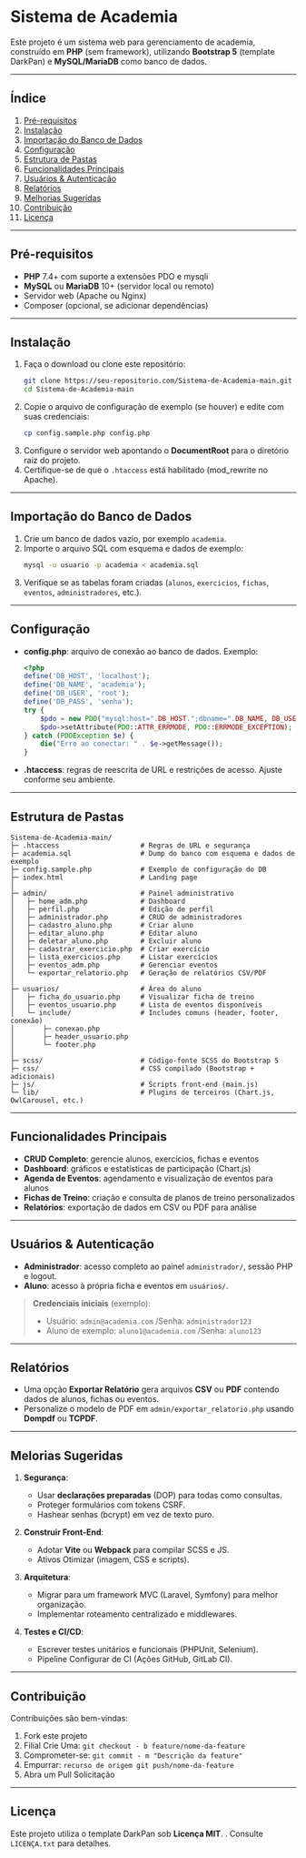 # Sistema de Academia

Este projeto é um sistema web para gerenciamento de academia, construído em **PHP** (sem framework), utilizando **Bootstrap 5** (template DarkPan) e **MySQL/MariaDB** como banco de dados.

---

## Índice

1. [Pré-requisitos](#pré-requisitos)
2. [Instalação](#instalação)
3. [Importação do Banco de Dados](#importação-do-banco-de-dados)
4. [Configuração](#configuração)
5. [Estrutura de Pastas](#estrutura-de-pastas)
6. [Funcionalidades Principais](#funcionalidades-principais)
7. [Usuários & Autenticação](#usuários--autenticação)
8. [Relatórios](#relatórios)
9. [Melhorias Sugeridas](#melhorias-sugeridas)
10. [Contribuição](#contribuição)
11. [Licença](#licença)

---

## Pré-requisitos

- **PHP** 7.4+ com suporte a extensões PDO e mysqli
- **MySQL** ou **MariaDB** 10+ (servidor local ou remoto)
- Servidor web (Apache ou Nginx)
- Composer (opcional, se adicionar dependências)

---

## Instalação

1. Faça o download ou clone este repositório:
   ```bash
   git clone https://seu-repositorio.com/Sistema-de-Academia-main.git
   cd Sistema-de-Academia-main
   ```
2. Copie o arquivo de configuração de exemplo (se houver) e edite com suas credenciais:
   ```bash
   cp config.sample.php config.php
   ```
3. Configure o servidor web apontando o **DocumentRoot** para o diretório raiz do projeto.
4. Certifique-se de que o `.htaccess` está habilitado (mod\_rewrite no Apache).

---

## Importação do Banco de Dados

1. Crie um banco de dados vazio, por exemplo `academia`.
2. Importe o arquivo SQL com esquema e dados de exemplo:
   ```bash
   mysql -u usuario -p academia < academia.sql
   ```
3. Verifique se as tabelas foram criadas (`alunos`, `exercicios`, `fichas`, `eventos`, `administradores`, etc.).

---

## Configuração

- **config.php**: arquivo de conexão ao banco de dados. Exemplo:
  ```php
  <?php
  define('DB_HOST', 'localhost');
  define('DB_NAME', 'academia');
  define('DB_USER', 'root');
  define('DB_PASS', 'senha');
  try {
      $pdo = new PDO("mysql:host=".DB_HOST.";dbname=".DB_NAME, DB_USER, DB_PASS);
      $pdo->setAttribute(PDO::ATTR_ERRMODE, PDO::ERRMODE_EXCEPTION);
  } catch (PDOException $e) {
      die("Erro ao conectar: " . $e->getMessage());
  }
  ```
- **.htaccess**: regras de reescrita de URL e restrições de acesso. Ajuste conforme seu ambiente.

---

## Estrutura de Pastas

```
Sistema-de-Academia-main/
├─ .htaccess                    # Regras de URL e segurança
├─ academia.sql                 # Dump do banco com esquema e dados de exemplo
├─ config.sample.php            # Exemplo de configuração do DB
├─ index.html                   # Landing page
│
├─ admin/                       # Painel administrativo
│   ├─ home_adm.php             # Dashboard
│   ├─ perfil.php               # Edição de perfil
│   ├─ administrador.php        # CRUD de administradores
│   ├─ cadastro_aluno.php       # Criar aluno
│   ├─ editar_aluno.php         # Editar aluno
│   ├─ deletar_aluno.php        # Excluir aluno
│   ├─ cadastrar_exercicio.php  # Criar exercício
│   ├─ lista_exercicios.php     # Listar exercícios
│   ├─ eventos_adm.php          # Gerenciar eventos
│   └─ exportar_relatorio.php   # Geração de relatórios CSV/PDF
│
├─ usuarios/                    # Área do aluno
│   ├─ ficha_do_usuario.php     # Visualizar ficha de treino
│   ├─ eventos_usuario.php      # Lista de eventos disponíveis
│   └─ include/                 # Includes comuns (header, footer, conexão)
│       ├─ conexao.php
│       ├─ header_usuario.php
│       └─ footer.php
│
├─ scss/                        # Código-fonte SCSS do Bootstrap 5
├─ css/                         # CSS compilado (Bootstrap + adicionais)
├─ js/                          # Scripts front-end (main.js)
└─ lib/                         # Plugins de terceiros (Chart.js, OwlCarousel, etc.)
```

---

## Funcionalidades Principais

- **CRUD Completo**: gerencie alunos, exercícios, fichas e eventos
- **Dashboard**: gráficos e estatísticas de participação (Chart.js)
- **Agenda de Eventos**: agendamento e visualização de eventos para alunos
- **Fichas de Treino**: criação e consulta de planos de treino personalizados
- **Relatórios**: exportação de dados em CSV ou PDF para análise

---

## Usuários & Autenticação

- **Administrador**: acesso completo ao painel `administrador/`, sessão PHP e logout.
- **Aluno**: acesso à própria ficha e eventos em `usuários/`.

> **Credenciais iniciais** (exemplo):
>
> - Usuário: `admin@academia.com` /Senha: `administrador123`
> - Aluno de exemplo: `aluno1@academia.com` /Senha: `aluno123`

---

## Relatórios

- Uma opção **Exportar Relatório** gera arquivos **CSV** ou **PDF** contendo dados de alunos, fichas ou eventos.
- Personalize o modelo de PDF em `admin/exportar_relatorio.php` usando **Dompdf** ou **TCPDF**.

---

## Melorias Sugeridas

1. **Segurança**:

   - Usar **declarações preparadas** (DOP) para todas como consultas.
   - Proteger formulários com tokens CSRF.
   - Hashear senhas (bcrypt) em vez de texto puro.

2. **Construir Front-End**:

   - Adotar **Vite** ou **Webpack** para compilar SCSS e JS.
   - Ativos Otimizar (imagem, CSS e scripts).

3. **Arquitetura**:

   - Migrar para um framework MVC (Laravel, Symfony) para melhor organização.
   - Implementar roteamento centralizado e middlewares.

4. **Testes e CI/CD**:

   - Escrever testes unitários e funcionais (PHPUnit, Selenium).
   - Pipeline Configurar de CI (Ações GitHub, GitLab CI).

---

## Contribuição

Contribuições são bem-vindas:

1. Fork este projeto
2. Filial Crie Uma: `git checkout - b feature/nome-da-feature`
3. Comprometer-se: `git commit - m "Descrição da feature"`
4. Empurrar: `recurso de origem git push/nome-da-feature`
5. Abra um Pull Solicitação

---

## Licença

Este projeto utiliza o template DarkPan sob **Licença MIT**. . Consulte `LICENÇA.txt` para detalhes.

